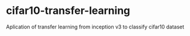 # cifar10-transfer-learning

Aplication of transfer learning from inception v3 to classify cifar10 dataset
